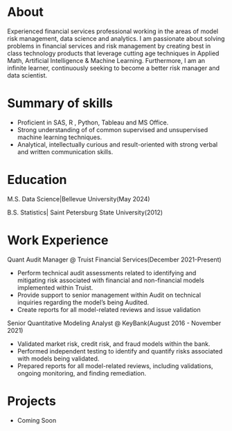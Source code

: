 # About
Experienced financial services professional working in the areas of model risk management, data science and analytics.
I am passionate about solving problems in financial services and risk management by creating best in class technology products that leverage cutting age techniques in Applied Math, Artificial Intelligence & Machine Learning. Furthermore, I am an infinite learner, continuously seeking to become a better risk manager and data scientist.

# Summary of skills
- Proficient in SAS, R , Python, Tableau and MS Office.
- Strong understanding of of common supervised and unsupervised machine learning techniques.
- Analytical, intellectually curious and result-oriented with strong verbal and written communication skills.

# Education 
M.S. Data Science|Bellevue University(May 2024)

B.S. Statistics| Saint Petersburg State University(2012)

# Work Experience
Quant Audit Manager @ Truist Financial Services(December 2021-Present)
- Perform technical audit assessments related to identifying and mitigating risk associated with financial and non-financial models implemented within Truist.
- Provide support to senior management within Audit on technical inquiries regarding the model’s being Audited.
- Create reports for all model-related reviews and issue validation

Senior Quantitative Modeling Analyst @ KeyBank(August 2016 - November 2021)
- Validated market risk, credit risk, and fraud models within the bank.
- Performed independent testing to identify and quantify risks associated with models being validated.
- Prepared reports for all model-related reviews, including validations, ongoing monitoring, and finding remediation.

# Projects
- Coming Soon
